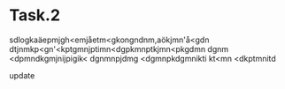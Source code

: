 # Task.2
sdlogkaäepmjgh<emjåetm<gkongndnm,aökjmn'å<gdn
dtjnmkp<gn'<kptgmnjptimn<dgpkmnptkjmn<pkgdmn
dgnm
<dpmndkgmjnijpigik<
dgnmnpjdmg
<dgmnpkdgmnikti
kt<mn
<dkptmnitd


update
